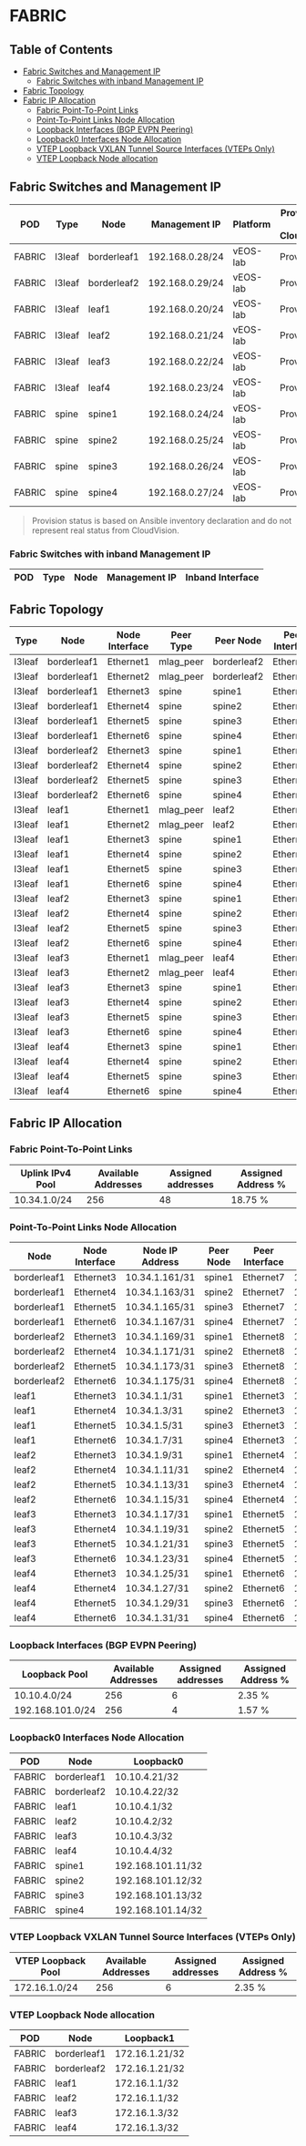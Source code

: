 # FABRIC

## Table of Contents

- [Fabric Switches and Management IP](#fabric-switches-and-management-ip)
  - [Fabric Switches with inband Management IP](#fabric-switches-with-inband-management-ip)
- [Fabric Topology](#fabric-topology)
- [Fabric IP Allocation](#fabric-ip-allocation)
  - [Fabric Point-To-Point Links](#fabric-point-to-point-links)
  - [Point-To-Point Links Node Allocation](#point-to-point-links-node-allocation)
  - [Loopback Interfaces (BGP EVPN Peering)](#loopback-interfaces-bgp-evpn-peering)
  - [Loopback0 Interfaces Node Allocation](#loopback0-interfaces-node-allocation)
  - [VTEP Loopback VXLAN Tunnel Source Interfaces (VTEPs Only)](#vtep-loopback-vxlan-tunnel-source-interfaces-vteps-only)
  - [VTEP Loopback Node allocation](#vtep-loopback-node-allocation)

## Fabric Switches and Management IP

| POD | Type | Node | Management IP | Platform | Provisioned in CloudVision | Serial Number |
| --- | ---- | ---- | ------------- | -------- | -------------------------- | ------------- |
| FABRIC | l3leaf | borderleaf1 | 192.168.0.28/24 | vEOS-lab | Provisioned | - |
| FABRIC | l3leaf | borderleaf2 | 192.168.0.29/24 | vEOS-lab | Provisioned | - |
| FABRIC | l3leaf | leaf1 | 192.168.0.20/24 | vEOS-lab | Provisioned | - |
| FABRIC | l3leaf | leaf2 | 192.168.0.21/24 | vEOS-lab | Provisioned | - |
| FABRIC | l3leaf | leaf3 | 192.168.0.22/24 | vEOS-lab | Provisioned | - |
| FABRIC | l3leaf | leaf4 | 192.168.0.23/24 | vEOS-lab | Provisioned | - |
| FABRIC | spine | spine1 | 192.168.0.24/24 | vEOS-lab | Provisioned | - |
| FABRIC | spine | spine2 | 192.168.0.25/24 | vEOS-lab | Provisioned | - |
| FABRIC | spine | spine3 | 192.168.0.26/24 | vEOS-lab | Provisioned | - |
| FABRIC | spine | spine4 | 192.168.0.27/24 | vEOS-lab | Provisioned | - |

> Provision status is based on Ansible inventory declaration and do not represent real status from CloudVision.

### Fabric Switches with inband Management IP

| POD | Type | Node | Management IP | Inband Interface |
| --- | ---- | ---- | ------------- | ---------------- |

## Fabric Topology

| Type | Node | Node Interface | Peer Type | Peer Node | Peer Interface |
| ---- | ---- | -------------- | --------- | ----------| -------------- |
| l3leaf | borderleaf1 | Ethernet1 | mlag_peer | borderleaf2 | Ethernet1 |
| l3leaf | borderleaf1 | Ethernet2 | mlag_peer | borderleaf2 | Ethernet2 |
| l3leaf | borderleaf1 | Ethernet3 | spine | spine1 | Ethernet7 |
| l3leaf | borderleaf1 | Ethernet4 | spine | spine2 | Ethernet7 |
| l3leaf | borderleaf1 | Ethernet5 | spine | spine3 | Ethernet7 |
| l3leaf | borderleaf1 | Ethernet6 | spine | spine4 | Ethernet7 |
| l3leaf | borderleaf2 | Ethernet3 | spine | spine1 | Ethernet8 |
| l3leaf | borderleaf2 | Ethernet4 | spine | spine2 | Ethernet8 |
| l3leaf | borderleaf2 | Ethernet5 | spine | spine3 | Ethernet8 |
| l3leaf | borderleaf2 | Ethernet6 | spine | spine4 | Ethernet8 |
| l3leaf | leaf1 | Ethernet1 | mlag_peer | leaf2 | Ethernet1 |
| l3leaf | leaf1 | Ethernet2 | mlag_peer | leaf2 | Ethernet2 |
| l3leaf | leaf1 | Ethernet3 | spine | spine1 | Ethernet3 |
| l3leaf | leaf1 | Ethernet4 | spine | spine2 | Ethernet3 |
| l3leaf | leaf1 | Ethernet5 | spine | spine3 | Ethernet3 |
| l3leaf | leaf1 | Ethernet6 | spine | spine4 | Ethernet3 |
| l3leaf | leaf2 | Ethernet3 | spine | spine1 | Ethernet4 |
| l3leaf | leaf2 | Ethernet4 | spine | spine2 | Ethernet4 |
| l3leaf | leaf2 | Ethernet5 | spine | spine3 | Ethernet4 |
| l3leaf | leaf2 | Ethernet6 | spine | spine4 | Ethernet4 |
| l3leaf | leaf3 | Ethernet1 | mlag_peer | leaf4 | Ethernet1 |
| l3leaf | leaf3 | Ethernet2 | mlag_peer | leaf4 | Ethernet2 |
| l3leaf | leaf3 | Ethernet3 | spine | spine1 | Ethernet5 |
| l3leaf | leaf3 | Ethernet4 | spine | spine2 | Ethernet5 |
| l3leaf | leaf3 | Ethernet5 | spine | spine3 | Ethernet5 |
| l3leaf | leaf3 | Ethernet6 | spine | spine4 | Ethernet5 |
| l3leaf | leaf4 | Ethernet3 | spine | spine1 | Ethernet6 |
| l3leaf | leaf4 | Ethernet4 | spine | spine2 | Ethernet6 |
| l3leaf | leaf4 | Ethernet5 | spine | spine3 | Ethernet6 |
| l3leaf | leaf4 | Ethernet6 | spine | spine4 | Ethernet6 |

## Fabric IP Allocation

### Fabric Point-To-Point Links

| Uplink IPv4 Pool | Available Addresses | Assigned addresses | Assigned Address % |
| ---------------- | ------------------- | ------------------ | ------------------ |
| 10.34.1.0/24 | 256 | 48 | 18.75 % |

### Point-To-Point Links Node Allocation

| Node | Node Interface | Node IP Address | Peer Node | Peer Interface | Peer IP Address |
| ---- | -------------- | --------------- | --------- | -------------- | --------------- |
| borderleaf1 | Ethernet3 | 10.34.1.161/31 | spine1 | Ethernet7 | 10.34.1.160/31 |
| borderleaf1 | Ethernet4 | 10.34.1.163/31 | spine2 | Ethernet7 | 10.34.1.162/31 |
| borderleaf1 | Ethernet5 | 10.34.1.165/31 | spine3 | Ethernet7 | 10.34.1.164/31 |
| borderleaf1 | Ethernet6 | 10.34.1.167/31 | spine4 | Ethernet7 | 10.34.1.166/31 |
| borderleaf2 | Ethernet3 | 10.34.1.169/31 | spine1 | Ethernet8 | 10.34.1.168/31 |
| borderleaf2 | Ethernet4 | 10.34.1.171/31 | spine2 | Ethernet8 | 10.34.1.170/31 |
| borderleaf2 | Ethernet5 | 10.34.1.173/31 | spine3 | Ethernet8 | 10.34.1.172/31 |
| borderleaf2 | Ethernet6 | 10.34.1.175/31 | spine4 | Ethernet8 | 10.34.1.174/31 |
| leaf1 | Ethernet3 | 10.34.1.1/31 | spine1 | Ethernet3 | 10.34.1.0/31 |
| leaf1 | Ethernet4 | 10.34.1.3/31 | spine2 | Ethernet3 | 10.34.1.2/31 |
| leaf1 | Ethernet5 | 10.34.1.5/31 | spine3 | Ethernet3 | 10.34.1.4/31 |
| leaf1 | Ethernet6 | 10.34.1.7/31 | spine4 | Ethernet3 | 10.34.1.6/31 |
| leaf2 | Ethernet3 | 10.34.1.9/31 | spine1 | Ethernet4 | 10.34.1.8/31 |
| leaf2 | Ethernet4 | 10.34.1.11/31 | spine2 | Ethernet4 | 10.34.1.10/31 |
| leaf2 | Ethernet5 | 10.34.1.13/31 | spine3 | Ethernet4 | 10.34.1.12/31 |
| leaf2 | Ethernet6 | 10.34.1.15/31 | spine4 | Ethernet4 | 10.34.1.14/31 |
| leaf3 | Ethernet3 | 10.34.1.17/31 | spine1 | Ethernet5 | 10.34.1.16/31 |
| leaf3 | Ethernet4 | 10.34.1.19/31 | spine2 | Ethernet5 | 10.34.1.18/31 |
| leaf3 | Ethernet5 | 10.34.1.21/31 | spine3 | Ethernet5 | 10.34.1.20/31 |
| leaf3 | Ethernet6 | 10.34.1.23/31 | spine4 | Ethernet5 | 10.34.1.22/31 |
| leaf4 | Ethernet3 | 10.34.1.25/31 | spine1 | Ethernet6 | 10.34.1.24/31 |
| leaf4 | Ethernet4 | 10.34.1.27/31 | spine2 | Ethernet6 | 10.34.1.26/31 |
| leaf4 | Ethernet5 | 10.34.1.29/31 | spine3 | Ethernet6 | 10.34.1.28/31 |
| leaf4 | Ethernet6 | 10.34.1.31/31 | spine4 | Ethernet6 | 10.34.1.30/31 |

### Loopback Interfaces (BGP EVPN Peering)

| Loopback Pool | Available Addresses | Assigned addresses | Assigned Address % |
| ------------- | ------------------- | ------------------ | ------------------ |
| 10.10.4.0/24 | 256 | 6 | 2.35 % |
| 192.168.101.0/24 | 256 | 4 | 1.57 % |

### Loopback0 Interfaces Node Allocation

| POD | Node | Loopback0 |
| --- | ---- | --------- |
| FABRIC | borderleaf1 | 10.10.4.21/32 |
| FABRIC | borderleaf2 | 10.10.4.22/32 |
| FABRIC | leaf1 | 10.10.4.1/32 |
| FABRIC | leaf2 | 10.10.4.2/32 |
| FABRIC | leaf3 | 10.10.4.3/32 |
| FABRIC | leaf4 | 10.10.4.4/32 |
| FABRIC | spine1 | 192.168.101.11/32 |
| FABRIC | spine2 | 192.168.101.12/32 |
| FABRIC | spine3 | 192.168.101.13/32 |
| FABRIC | spine4 | 192.168.101.14/32 |

### VTEP Loopback VXLAN Tunnel Source Interfaces (VTEPs Only)

| VTEP Loopback Pool | Available Addresses | Assigned addresses | Assigned Address % |
| ------------------ | ------------------- | ------------------ | ------------------ |
| 172.16.1.0/24 | 256 | 6 | 2.35 % |

### VTEP Loopback Node allocation

| POD | Node | Loopback1 |
| --- | ---- | --------- |
| FABRIC | borderleaf1 | 172.16.1.21/32 |
| FABRIC | borderleaf2 | 172.16.1.21/32 |
| FABRIC | leaf1 | 172.16.1.1/32 |
| FABRIC | leaf2 | 172.16.1.1/32 |
| FABRIC | leaf3 | 172.16.1.3/32 |
| FABRIC | leaf4 | 172.16.1.3/32 |

